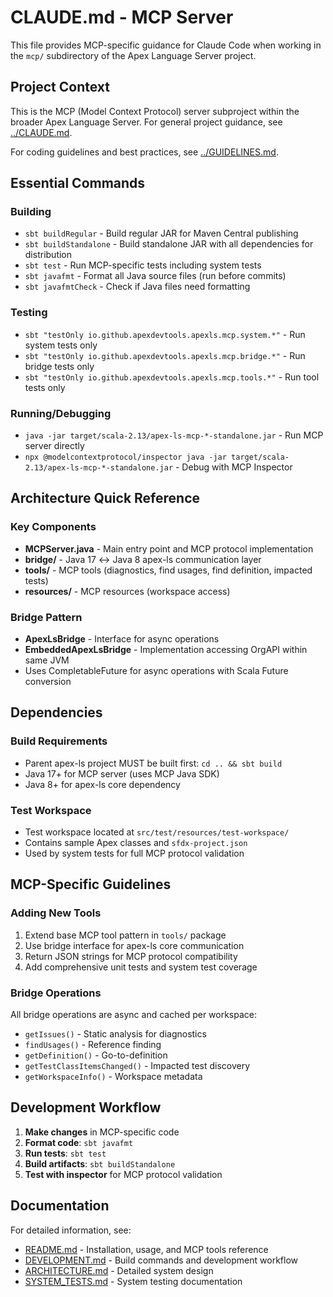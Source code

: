 # CLAUDE.md - MCP Server

This file provides MCP-specific guidance for Claude Code when working in the `mcp/` subdirectory of the Apex Language Server project.

## Project Context

This is the MCP (Model Context Protocol) server subproject within the broader Apex Language Server. For general project guidance, see [../CLAUDE.md](../CLAUDE.md).

For coding guidelines and best practices, see [../GUIDELINES.md](../GUIDELINES.md).

## Essential Commands

### Building
- `sbt buildRegular` - Build regular JAR for Maven Central publishing
- `sbt buildStandalone` - Build standalone JAR with all dependencies for distribution
- `sbt test` - Run MCP-specific tests including system tests
- `sbt javafmt` - Format all Java source files (run before commits)
- `sbt javafmtCheck` - Check if Java files need formatting

### Testing
- `sbt "testOnly io.github.apexdevtools.apexls.mcp.system.*"` - Run system tests only
- `sbt "testOnly io.github.apexdevtools.apexls.mcp.bridge.*"` - Run bridge tests only
- `sbt "testOnly io.github.apexdevtools.apexls.mcp.tools.*"` - Run tool tests only

### Running/Debugging
- `java -jar target/scala-2.13/apex-ls-mcp-*-standalone.jar` - Run MCP server directly
- `npx @modelcontextprotocol/inspector java -jar target/scala-2.13/apex-ls-mcp-*-standalone.jar` - Debug with MCP Inspector

## Architecture Quick Reference

### Key Components
- **MCPServer.java** - Main entry point and MCP protocol implementation
- **bridge/** - Java 17 ↔ Java 8 apex-ls communication layer
- **tools/** - MCP tools (diagnostics, find usages, find definition, impacted tests)
- **resources/** - MCP resources (workspace access)

### Bridge Pattern
- **ApexLsBridge** - Interface for async operations
- **EmbeddedApexLsBridge** - Implementation accessing OrgAPI within same JVM
- Uses CompletableFuture for async operations with Scala Future conversion

## Dependencies

### Build Requirements
- Parent apex-ls project MUST be built first: `cd .. && sbt build`
- Java 17+ for MCP server (uses MCP Java SDK)
- Java 8+ for apex-ls core dependency

### Test Workspace
- Test workspace located at `src/test/resources/test-workspace/`
- Contains sample Apex classes and `sfdx-project.json`
- Used by system tests for full MCP protocol validation

## MCP-Specific Guidelines

### Adding New Tools
1. Extend base MCP tool pattern in `tools/` package
2. Use bridge interface for apex-ls core communication
3. Return JSON strings for MCP protocol compatibility
4. Add comprehensive unit tests and system test coverage

### Bridge Operations
All bridge operations are async and cached per workspace:
- `getIssues()` - Static analysis for diagnostics
- `findUsages()` - Reference finding
- `getDefinition()` - Go-to-definition
- `getTestClassItemsChanged()` - Impacted test discovery
- `getWorkspaceInfo()` - Workspace metadata

## Development Workflow

1. **Make changes** in MCP-specific code
2. **Format code**: `sbt javafmt`
3. **Run tests**: `sbt test`
4. **Build artifacts**: `sbt buildStandalone`
5. **Test with inspector** for MCP protocol validation

## Documentation

For detailed information, see:
- [README.md](README.md) - Installation, usage, and MCP tools reference
- [DEVELOPMENT.md](DEVELOPMENT.md) - Build commands and development workflow
- [ARCHITECTURE.md](ARCHITECTURE.md) - Detailed system design
- [SYSTEM_TESTS.md](SYSTEM_TESTS.md) - System testing documentation